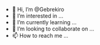 - 👋 Hi, I’m @Gebrekiro
- 👀 I’m interested in ...
- 🌱 I’m currently learning ...
- 💞️ I’m looking to collaborate on ...
- 📫 How to reach me ...

<!---
Gebrekiro/Gebrekiro is a ✨ special ✨ repository because its `README.md` (this file) appears on your GitHub profile.
You can click the Preview link to take a look at your changes.
--->
